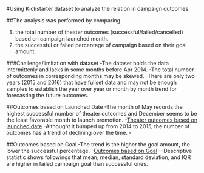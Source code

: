 #Using Kickstarter dataset to analyze the relation in campaign outcomes.

##The analysis was performed by comparing  
1. the total number of theater outcomes (successful/failed/cancelled) based on campaign launched month.
2. the successful or failed percentage of campaign based on their goal amount.

###Challenge/limitation with dataset
-The dataset holds the data intermittenly and lacks in some months before Apr 2014. 
-The total number of outcomes in corresponding months may be skewed. 
-There are only two years (2015 and 2016) that have fullset data and may not be enough samples to establish the year over year or month by month trend for forecasting the future outcomes.

##Outcomes based on Launched Date
-The month of May records the highest successful number of theater outcomes and December seems to be the least favorable month to launch promotion.
	-[Theater outcomes based on launched date](https://github.com/Yunaka1269/kickstarter-analysis/blob/master/Theater_Outcomes_vs_Launch.png)
-Althought it bumped up from 2014 to 2015, the number of outcomes has a trend of declining over the time.
	-

##Outcomes based on Goal
-The trend is the higher the goal amount, the lower the successful percentage. 
	-[Outcomes based on Goal](https://github.com/Yunaka1269/kickstarter-analysis/blob/master/Outcomes_vs_goals.png)
--Descriptive statistic shows followings that mean, median, standard  deviation, and IQR are higher in failed campaign goal than successful ones.  
